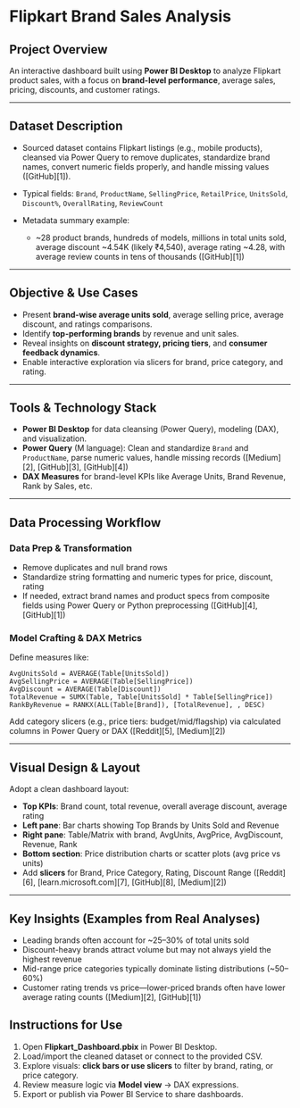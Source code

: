 # Flipkart Brand Sales Analysis

## Project Overview

An interactive dashboard built using **Power BI Desktop** to analyze Flipkart product sales, with a focus on **brand-level performance**, average sales, pricing, discounts, and customer ratings.

---

## Dataset Description

* Sourced dataset contains Flipkart listings (e.g., mobile products), cleansed via Power Query to remove duplicates, standardize brand names, convert numeric fields properly, and handle missing values ([GitHub][1]).
* Typical fields: `Brand`, `ProductName`, `SellingPrice`, `RetailPrice`, `UnitsSold`, `Discount%`, `OverallRating`, `ReviewCount`
* Metadata summary example:

  * \~28 product brands, hundreds of models, millions in total units sold, average discount \~4.54K (likely ₹4,540), average rating \~4.28, with average review counts in tens of thousands ([GitHub][1])

---

## Objective & Use Cases

* Present **brand-wise average units sold**, average selling price, average discount, and ratings comparisons.
* Identify **top-performing brands** by revenue and unit sales.
* Reveal insights on **discount strategy, pricing tiers**, and **consumer feedback dynamics**.
* Enable interactive exploration via slicers for brand, price category, and rating.

---

## Tools & Technology Stack

* **Power BI Desktop** for data cleansing (Power Query), modeling (DAX), and visualization.
* **Power Query** (M language): Clean and standardize `Brand` and `ProductName`, parse numeric values, handle missing records ([Medium][2], [GitHub][3], [GitHub][4])
* **DAX Measures** for brand-level KPIs like Average Units, Brand Revenue, Rank by Sales, etc.

---

## Data Processing Workflow

### Data Prep & Transformation

* Remove duplicates and null brand rows
* Standardize string formatting and numeric types for price, discount, rating
* If needed, extract brand names and product specs from composite fields using Power Query or Python preprocessing ([GitHub][4], [GitHub][1])

### Model Crafting & DAX Metrics

Define measures like:

```DAX
AvgUnitsSold = AVERAGE(Table[UnitsSold])
AvgSellingPrice = AVERAGE(Table[SellingPrice])
AvgDiscount = AVERAGE(Table[Discount])
TotalRevenue = SUMX(Table, Table[UnitsSold] * Table[SellingPrice])
RankByRevenue = RANKX(ALL(Table[Brand]), [TotalRevenue], , DESC)
```

Add category slicers (e.g., price tiers: budget/mid/flagship) via calculated columns in Power Query or DAX ([Reddit][5], [Medium][2])

---

## Visual Design & Layout

Adopt a clean dashboard layout:

* **Top KPIs**: Brand count, total revenue, overall average discount, average rating
* **Left pane**: Bar charts showing Top Brands by Units Sold and Revenue
* **Right pane**: Table/Matrix with brand, AvgUnits, AvgPrice, AvgDiscount, Revenue, Rank
* **Bottom section**: Price distribution charts or scatter plots (avg price vs units)
* Add **slicers** for Brand, Price Category, Rating, Discount Range ([Reddit][6], [learn.microsoft.com][7], [GitHub][8], [Medium][2])

---

## Key Insights (Examples from Real Analyses)

* Leading brands often account for \~25–30% of total units sold
* Discount-heavy brands attract volume but may not always yield the highest revenue
* Mid-range price categories typically dominate listing distributions (\~50–60%)
* Customer rating trends vs price—lower-priced brands often have lower average rating counts ([Medium][2], [GitHub][1])

## Instructions for Use

1. Open **Flipkart\_Dashboard.pbix** in Power BI Desktop.
2. Load/import the cleaned dataset or connect to the provided CSV.
3. Explore visuals: **click bars or use slicers** to filter by brand, rating, or price category.
4. Review measure logic via **Model view** → DAX expressions.
5. Export or publish via Power BI Service to share dashboards.
